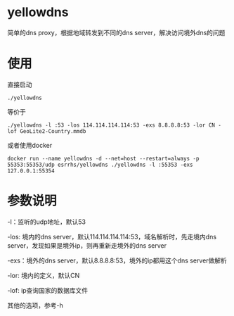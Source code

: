 # yellowdns
简单的dns proxy，根据地域转发到不同的dns server，解决访问境外dns的问题

# 使用
直接启动
```
./yellowdns
```
等价于
```
./yellowdns -l :53 -los 114.114.114.114:53 -exs 8.8.8.8:53 -lor CN -lof GeoLite2-Country.mmdb
```
或者使用docker
```
docker run --name yellowdns -d --net=host --restart=always -p 55353:55353/udp esrrhs/yellowdns ./yellowdns -l :55353 -exs 127.0.0.1:55354
```
# 参数说明
-l：监听的udp地址，默认53

-los: 境内的dns server，默认114.114.114.114:53，域名解析时，先走境内dns server，发现如果是境外ip，则再重新走境外的dns server

-exs：境外的dns server，默认8.8.8.8:53，境外的ip都用这个dns server做解析

-lor: 境内的定义，默认CN

-lof: ip查询国家的数据库文件

其他的选项，参考-h
